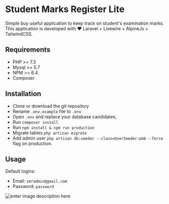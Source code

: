 # Student Marks Register Lite

Simple buy useful application to keep track on student's examination marks. This application is developed with ❤ Laravel + Livewire + AlpineJs + TailwindCSS.

## Requirements

-   PHP >= 7.3
-   Mysql >= 5.7
-   NPM >= 6.4
-   Composer

## Installation

-   Clone or download the git repository
-   Rename `.env.example` file to `.env`
-   Open `.env` and replace your database candidates,
-   Run `composer install`
-   Run `npm install & npm run production`
-   Migrate tables `php artisan migrate`
-   Add admin user `php artisan db:seeder --class=UserSeeder`
    use `--force` flag on production.

## Usage

Default logins:

-   Email: `smradmin@gmail.com`
-   Password: `password`

![enter image description here](https://i.ibb.co/DgZddpJ/Student-Marks-Register.png)
